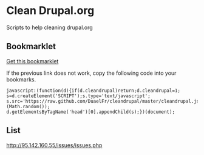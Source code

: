 Clean Drupal.org
===========

Scripts to help cleaning drupal.org

Bookmarklet
-----------

<a href="javascript:(function(d){if(d.cleandrupal)return;d.cleandrupal=1;s=d.createElement('SCRIPT');s.type='text/javascript';s.src='https://raw.github.com/DuaelFr/cleandrupal/master/cleandrupal.js?'+(Math.random());d.getElementsByTagName('head')[0].appendChild(s);})(document);">Get this bookmarklet</a>

If the previous link does not work, copy the following code into your bookmarks.
<pre><code>javascript:(function(d){if(d.cleandrupal)return;d.cleandrupal=1;
s=d.createElement('SCRIPT');s.type='text/javascript';
s.src='https://raw.github.com/DuaelFr/cleandrupal/master/cleandrupal.js?'+(Math.random());
d.getElementsByTagName('head')[0].appendChild(s);})(document);
</code></pre>

List
-----------

http://95.142.160.55/issues/issues.php
